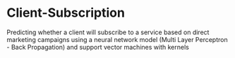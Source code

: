 # Client-Subscription

Predicting whether a client will subscribe to a service based on direct marketing campaigns using a neural network model (Multi Layer Perceptron - Back Propagation) and support vector machines with kernels
